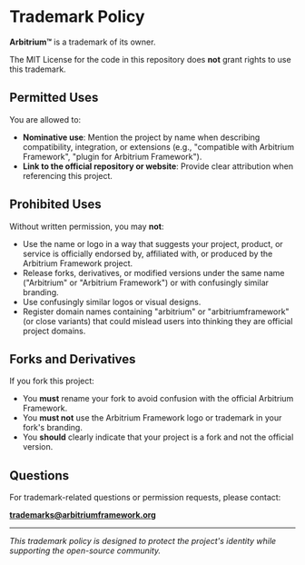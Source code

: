 # Trademark Policy

**Arbitrium™** is a trademark of its owner.

The MIT License for the code in this repository does **not** grant rights to use this trademark.

## Permitted Uses

You are allowed to:

- **Nominative use**: Mention the project by name when describing compatibility, integration, or extensions (e.g., "compatible with Arbitrium Framework", "plugin for Arbitrium Framework").
- **Link to the official repository or website**: Provide clear attribution when referencing this project.

## Prohibited Uses

Without written permission, you may **not**:

- Use the name or logo in a way that suggests your project, product, or service is officially endorsed by, affiliated with, or produced by the Arbitrium Framework project.
- Release forks, derivatives, or modified versions under the same name ("Arbitrium" or "Arbitrium Framework") or with confusingly similar branding.
- Use confusingly similar logos or visual designs.
- Register domain names containing "arbitrium" or "arbitriumframework" (or close variants) that could mislead users into thinking they are official project domains.

## Forks and Derivatives

If you fork this project:

- You **must** rename your fork to avoid confusion with the official Arbitrium Framework.
- You **must not** use the Arbitrium Framework logo or trademark in your fork's branding.
- You **should** clearly indicate that your project is a fork and not the official version.

## Questions

For trademark-related questions or permission requests, please contact:

**trademarks@arbitriumframework.org**

---

*This trademark policy is designed to protect the project's identity while supporting the open-source community.*
